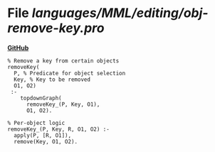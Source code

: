 # File _languages/MML/editing/obj-remove-key.pro_
**[GitHub](https://github.com/softlang/yas/blob/master/languages/MML/editing/obj-remove-key.pro)**
```
% Remove a key from certain objects
removeKey(
  P, % Predicate for object selection
  Key, % Key to be removed
  O1, O2)
 :-
    topdownGraph(
      removeKey_(P, Key, O1),
      O1, O2).

% Per-object logic
removeKey_(P, Key, R, O1, O2) :-
  apply(P, [R, O1]),
  remove(Key, O1, O2).
```
